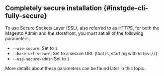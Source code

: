 <div markdown="1">

## Completely secure installation {#instgde-cli-fully-secure}
To use Secure Sockets Layer (SSL), also referred to as HTTPS, for both the Magento Admin and the storefront, you must set all of the following parameters:

*	`--use-secure`: Set to `1`
*	`--base-url-secure`: Set to a secure URL (that is, starting with `https://`)
*	`--use-secure-admin` Set to `1`
<!-- *	`--base-url`: Set to a secure URL (that is, starting with `https://`) -->

More details about these parameters can be found later in this topic.
</div>